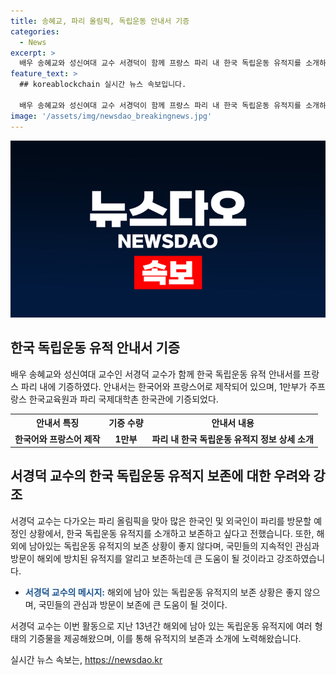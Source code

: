 ```yaml
---
title: 송혜교, 파리 올림픽, 독립운동 안내서 기증
categories:
  - News
excerpt: >
  배우 송혜교와 성신여대 교수 서경덕이 함께 프랑스 파리 내 한국 독립운동 유적지를 소개하는 안내서를 기증했다. 안내서는 한국어와 프랑스어로 제작되어 주프랑스 한국교육원과 파리 국제대학촌 한국관에 1만부를 기증하여 누구나 이용할 수 있게 했다. 이를 통해 파리를 방문하는 한국인 및 외국인에게 한국 독립운동 유적지를 널리 알리고 보존하기를 원하는 뜻을 밝혔다. 이들의 지속적인 관심과 방문이 해외에 방치되어 있는 독립운동 유적지를 알리고 보존할 수 있는 큰 힘이 될 것이라고 전했다.
feature_text: >
  ## koreablockchain 실시간 뉴스 속보입니다.

  배우 송혜교와 성신여대 교수 서경덕이 함께 프랑스 파리 내 한국 독립운동 유적지를 소개하는 안내서를 기증했다. 안내서는 한국어와 프랑스어로 제작되어 주프랑스 한국교육원과 파리 국제대학촌 한국관에 1만부를 기증하여 누구나 이용할 수 있게 했다. 이를 통해 파리를 방문하는 한국인 및 외국인에게 한국 독립운동 유적지를 널리 알리고 보존하기를 원하는 뜻을 밝혔다. 이들의 지속적인 관심과 방문이 해외에 방치되어 있는 독립운동 유적지를 알리고 보존할 수 있는 큰 힘이 될 것이라고 전했다.
image: '/assets/img/newsdao_breakingnews.jpg'
---
```


<p><img src="/assets/img/newsdao_breakingnews.jpg" alt="koreablockchain 속보" /></p>

<h2 data-ke-size="size26">한국 독립운동 유적 안내서 기증</h2>

<p data-ke-size="size16">배우 송혜교와 성신여대 교수인 서경덕 교수가 함께 한국 독립운동 유적 안내서를 프랑스 파리 내에 기증하였다. 안내서는 한국어와 프랑스어로 제작되어 있으며, 1만부가 주프랑스 한국교육원과 파리 국제대학촌 한국관에 기증되었다.</p>

<table>
    <tr>
        <th>안내서 특징</th>
        <th>기증 수량</th>
        <th>안내서 내용</th>
    </tr>
    <tr>
        <td style="text-align: center; height: 17px;"><b>한국어와 프랑스어 제작</b></td>
        <td style="text-align: center; height: 17px;"><b>1만부</b></td>
        <td style="text-align: center; height: 17px;"><b>파리 내 한국 독립운동 유적지 정보 상세 소개</b></td>
    </tr>
</table>

<h2 data-ke-size="size26">서경덕 교수의 한국 독립운동 유적지 보존에 대한 우려와 강조</h2>

<p data-ke-size="size16">서경덕 교수는 다가오는 파리 올림픽을 맞아 많은 한국인 및 외국인이 파리를 방문할 예정인 상황에서, 한국 독립운동 유적지를 소개하고 보존하고 싶다고 전했습니다. 또한, 해외에 남아있는 독립운동 유적지의 보존 상황이 좋지 않다며, 국민들의 지속적인 관심과 방문이 해외에 방치된 유적지를 알리고 보존하는데 큰 도움이 될 것이라고 강조하였습니다.</p>

<ul>
    <li><b><span style="color: #1a5490;">서경덕 교수의 메시지:</span></b> 해외에 남아 있는 독립운동 유적지의 보존 상황은 좋지 않으며, 국민들의 관심과 방문이 보존에 큰 도움이 될 것이다.</li>
</ul>

<p data-ke-size="size16">서경덕 교수는 이번 활동으로 지난 13년간 해외에 남아 있는 독립운동 유적지에 여러 형태의 기증물을 제공해왔으며, 이를 통해 유적지의 보존과 소개에 노력해왔습니다.</p>
실시간 뉴스 속보는, <a href="https://newsdao.kr" rel="dofollow">https://newsdao.kr</a>


